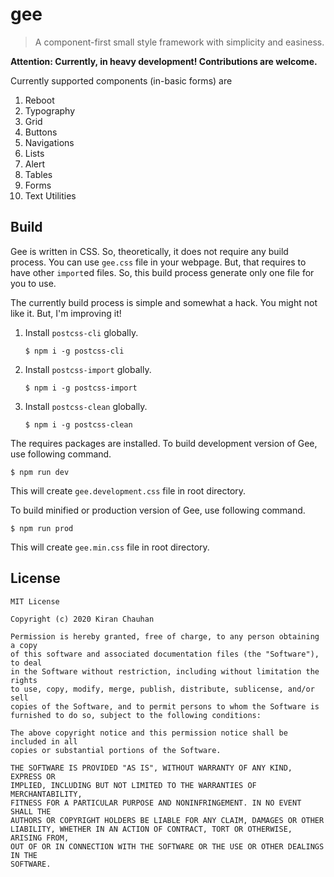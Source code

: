 # gee

> A component-first small style framework with simplicity and easiness.

**Attention: Currently, in heavy development! Contributions are welcome.**

Currently supported components (in-basic forms) are

1. Reboot
2. Typography
3. Grid
4. Buttons
5. Navigations
6. Lists
7. Alert
8. Tables
9. Forms
10. Text Utilities

## Build

Gee is written in CSS. So, theoretically, it does not require any build process. You can use `gee.css` file in your webpage. But, that requires to have other `import`ed files. So, this build process generate only one file for you to use.

The currently build process is simple and somewhat a hack. You might not like it. But, I'm improving it!

1. Install `postcss-cli` globally.
    ```
    $ npm i -g postcss-cli
    ```
2. Install `postcss-import` globally.
    ```
    $ npm i -g postcss-import
    ```
3. Install `postcss-clean` globally.
    ```
    $ npm i -g postcss-clean
    ```

The requires packages are installed. To build development version of Gee, use following command.

```
$ npm run dev
```

This will create `gee.development.css` file in root directory.

To build minified or production version of Gee, use following command.

```
$ npm run prod
```

This will create `gee.min.css` file in root directory.


## License

```
MIT License

Copyright (c) 2020 Kiran Chauhan

Permission is hereby granted, free of charge, to any person obtaining a copy
of this software and associated documentation files (the "Software"), to deal
in the Software without restriction, including without limitation the rights
to use, copy, modify, merge, publish, distribute, sublicense, and/or sell
copies of the Software, and to permit persons to whom the Software is
furnished to do so, subject to the following conditions:

The above copyright notice and this permission notice shall be included in all
copies or substantial portions of the Software.

THE SOFTWARE IS PROVIDED "AS IS", WITHOUT WARRANTY OF ANY KIND, EXPRESS OR
IMPLIED, INCLUDING BUT NOT LIMITED TO THE WARRANTIES OF MERCHANTABILITY,
FITNESS FOR A PARTICULAR PURPOSE AND NONINFRINGEMENT. IN NO EVENT SHALL THE
AUTHORS OR COPYRIGHT HOLDERS BE LIABLE FOR ANY CLAIM, DAMAGES OR OTHER
LIABILITY, WHETHER IN AN ACTION OF CONTRACT, TORT OR OTHERWISE, ARISING FROM,
OUT OF OR IN CONNECTION WITH THE SOFTWARE OR THE USE OR OTHER DEALINGS IN THE
SOFTWARE.
```